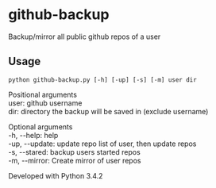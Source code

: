 github-backup
=============

Backup/mirror all public github repos of a user

Usage
-----
`python github-backup.py [-h] [-up] [-s] [-m] user dir`   

Positional arguments   
user: github username   
dir: directory the backup will be saved in (exclude username)   


Optional arguments   
-h, --help: help   
-up, --update: update repo list of user, then update repos   
-s, --stared: backup users started repos   
-m, --mirror: Create mirror of user repos   



Developed with Python 3.4.2